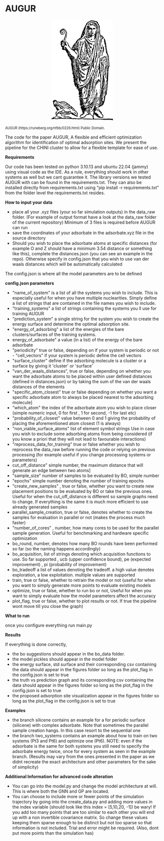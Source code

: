 # AUGUR

<p align="center">
  <img src="imgs/AUGUR.png"  width="200" />
    <figcaption style="font-size: 0.8em;">AUGUR (https://runeberg.org/nfbb/0226.html) Public Domain.</figcaption>
</p>

The code for the paper AUGUR, A flexible and efficient optimization algorithm for identification of optimal adsorption sites. We present the pipeline for the CHINI cluster to allow for a flexible template for ease of use.

**Requirements**

Our code has been tested on python 3.10.13 and ubuntu 22.04 (jammy) using visual code as the IDE. As a rule, everything should work in other systems as well but we cant guarantee it. The library versions we tested AUGUR with can be found in the requirements.txt. They can also be installed directly from requirements.txt using "pip install -r requirements.txt" from the folder level the requirements.txt resides.

**How to input your data**


  - place all your .xyz files (your so far simulation outputs) in the data_raw folder. (For example of output format have a look at the data_raw folder of the current repository) Minimum of 3 files is required before AUGUR can run
  - save the coordinates of your adsorbate in the adsorbate.xyz file in the source directory
  - Should you wish to place the adsorbate atoms at specific distances (for example O and Z should have a minimum 3.54 distance or something like this), complete the distances.json (you can see an example in the repo). Otherwise specify in config.json that you wish to use van der waals distances which will be automatically calculated
  
  
 The config.json is where all the model parameters are to be defined
 
 **config.json parameters**

  - "name_of_system" is a list of all the systems you wish to include. This is especially useful for when you have multiple nuclearities. Simply define a list of strings that are contained in the file names you wish to include.
   - "training_systems" a list of strings containing the systems you ll use for training AUGUR
   - "prediction_system" a single string for the system you wish to create the energy surface and determine the optimal adsorption site.
   - "energy_of_adsorbing" a list of the energies of the bare clusters/surfaces of the training systems.
   - energy_of_adsorbate" a value (in a list) of the energy of the bare adsorbate
   - "periodicity" true or false, depending on if your system is periodic or not
    - "cell_vectors" if your system is periodic define the cell vectors
   - "surface_cluster" define if the adsorbing molecule is a cluster or a surface by giving it 'cluster' or 'surface'
   - "van_der_waals_distances", true or false, depending on whether you want the adsorbate atoms to be placed within user defined distances (defined in distances.json) or by taking the sum of the van der waals distances of the elements
   - "specific_atom_closest" true or false depending on whether you want a specific adsorbate atom to always be placed nearest to the adsorbing molecule]
   - "which_atom" the index of the adsorbate atom you wish to place closer (simple numeric input, 0 for first , 1 for second, -1 for last etc)
   - "probability_of_closest" value between 0 and 1 giving the probability of placing the aforementioned atom closest (1 is always)
   - "non_viable_surface_atoms" list of element symbol strings Use in case you wish to exclude some adsorbing atoms from being considered (if you know a priori that they will not lead to favourable interactions)
   - "reprocess_data_for_training" true or false whether you wish to reprocess the data_raw before running the code or relying on previous processing (for example useful if you change processing systems or parameters)
   - cut_off_distance" simple number, the maximum distance that will generate an edge between two atoms]
   - "sample_size" number of samples to be evaluated by BO, simple number
   - "epochs" simple number denoting the number of training epochs
   - "create_new_samples" , true or false, whether you want to create new placement positions to be evaluated by BO or take the previous ones. Useful for when the cut_off_distance is different so sample graphs need to change. If everything is the same it is much more efficient to use already generated samples
   - parallel_sample_creation, true or false, denotes whether to create the samples for evaluation in parallel or not (makes the process much faster)
   -  "number_of_cores" , number, how many cores to be used for the parallel sample generation. Useful for benchmarking and hardware specific optimization
   - bo_round, number, denotes how many BO rounds have been performed so far (so the naming happens accordingly)
   - bo_acquisition, list of strings denoting which acquisition functions to use. So far supported , ucb (upper confidence bound), pe (expected improvement) , pi (probability of improvement)
   - bo_tradeoff a list of values denoting the tradeoff. a high value denotes exploration, a low exploitation. multiple values are supported
   - train, true or false, whether to retrain the model or not (useful for when you want to simply generate more points to evaluate existing models
   - optimize, true or false, whether to run bo or not, Useful for when you want to simply evaluate how the model parameters affect the accuracy
   - plot_flag, true or false, whether to plot results or not. If true the pipeline wont move till you close the graph)
    
    
**What to run**

once you configure everything run main.py


**Results**

If everything is done correctly, 

- the bo suggestions should appear in the bo_data folder. 
- the model pickles should appear in the model folder
- the energy surface, std surface and their corresponding csv containing the data should appear in the figures folder so long as the plot_flag in the config.json is set to true
- the  truth vs prediction graph and its corresponding csv containing the data should appear in the figures folder so long as the plot_flag in the config.json is set to true
- the proposed adsorption site visualization appear in the figures folder so long as the plot_flag in the config.json is set to true

**Examples**

- the branch silicene contains an example for a for periodic surface (silicene) with complex adsorbate. Note that sometimes the parallel sample creation hangs. In this case resort to the sequential one
- the branch two_systems contains an example about how to train on two systems (Pt3 and Pt6) and optimize one (Pt6). NOTE: even if the adsorbate is the same for both systems you still need to specify the adsorbate energy twice, once for every system as seen in the example branch.
(Results may vary from the ones presented in the paper as we didnt recreate the exact architecture and other parameters for the sake of simplicity)


**Additional Information for advanced code alteration**

- You can go into the model.py and change the model architecture at will. This is where both the GNN and GP are located. 
- You can choose to include more or fewer points of the simulation trajectory by going into the create_data.py and adding more values in the index variable (should look like this index = [5,10,20, -1])
be wary! If you add too many points that are too similar to each other you will end up with a non invertible covariance matrix. So change these values keeping them sparse enough to be distinct but not too sparse so that information is not included. Trial and error might be required. (Also, dont put more points than the simulation has)



